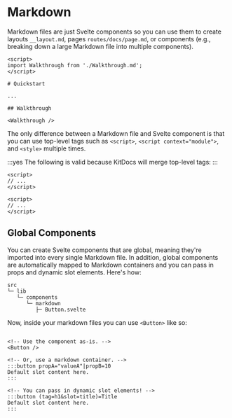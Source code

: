 # Markdown

Markdown files are just Svelte components so you can use them to create layouts `__layout.md`,
pages `routes/docs/page.md`, or components (e.g., breaking down a large Markdown file into
multiple components).

```svelte title=Component.md
<script>
import Walkthrough from './Walkthrough.md';
</script>

# Quickstart

...

## Walkthrough

<Walkthrough />
```

The only difference between a Markdown file and Svelte component is that you can use top-level
tags such as `<script>`, `<script context="module">`, and `<style>` multiple times.

:::yes
The following is valid because KitDocs will merge top-level tags:
:::

```svelte title=Component.md
<script>
// ...
</script>

<script>
// ...
</script>
```

## Global Components

You can create Svelte components that are global, meaning they're imported into every single
Markdown file. In addition, global components are automatically mapped to Markdown containers and
you can pass in props and dynamic slot elements. Here's how:

```
src
└─ lib
   └─ components
      └─ markdown
         ├─ Button.svelte
```

Now, inside your markdown files you can use `<Button>` like so:

```svelte title=Component.md

<!-- Use the component as-is. -->
<Button />

<!-- Or, use a markdown container. -->
:::button propA="valueA"|propB=10
Default slot content here.
:::

<!-- You can pass in dynamic slot elements! -->
:::button (tag=h1&slot=title)=Title
Default slot content here.
:::
```
